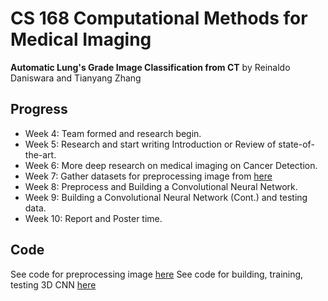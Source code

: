 

# CS 168 Computational Methods for Medical Imaging 

**Automatic Lung's Grade Image Classification from CT**
by Reinaldo Daniswara and Tianyang Zhang

## Progress

 - Week 4: Team formed and research begin.
 - Week 5: Research and start writing Introduction or Review of state-of-the-art.
 - Week 6: More deep research on medical imaging on Cancer Detection.
 - Week 7: Gather datasets for preprocessing image from [here](https://www.kaggle.com/c/data-science-bowl-2017/data)
 - Week 8: Preprocess and Building a Convolutional Neural Network. 
 - Week 9: Building a Convolutional Neural Network (Cont.) and testing data.
 - Week 10: Report and Poster time.

## Code
See code for preprocessing image [here](http://reinaldodaniswara.com/preprocessing.html)
See code for building, training, testing 3D CNN [here](http://reinaldodaniswara.com/cnn.html)

